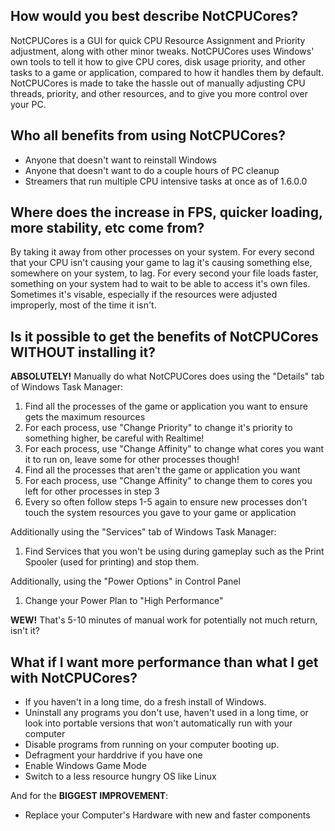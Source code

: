 ## How would you best describe NotCPUCores?

NotCPUCores is a GUI for quick CPU Resource Assignment and Priority adjustment, along with other minor tweaks. NotCPUCores uses Windows' own tools to tell it how to give CPU cores, disk usage priority, and other tasks to a game or application, compared to how it handles them by default. NotCPUCores is made to take the hassle out of manually adjusting CPU threads, priority, and other resources, and to give you more control over your PC.

## Who all benefits from using NotCPUCores?

* Anyone that doesn't want to reinstall Windows
* Anyone that doesn't want to do a couple hours of PC cleanup
* Streamers that run multiple CPU intensive tasks at once as of 1.6.0.0

## Where does the increase in FPS, quicker loading, more stability, etc come from?

By taking it away from other processes on your system. For every second that your CPU isn't causing your game to lag it's causing something else, somewhere on your system, to lag. For every second your file loads faster, something on your system had to wait to be able to access it's own files. Sometimes it's visable, especially if the resources were adjusted improperly, most of the time it isn't.

## Is it possible to get the benefits of NotCPUCores WITHOUT installing it?

**ABSOLUTELY!** Manually do what NotCPUCores does using the "Details" tab of Windows Task Manager:

1. Find all the processes of the game or application you want to ensure gets the maximum resources
2. For each process, use "Change Priority" to change it's priority to something higher, be careful with Realtime!
3. For each process, use "Change Affinity" to change what cores you want it to run on, leave some for other processes though!
4. Find all the processes that aren't the game or application you want
5. For each process, use "Change Affinity" to change them to cores you left for other processes in step 3
6. Every so often follow steps 1-5 again to ensure new processes don't touch the system resources you gave to your game or application

Additionally using the "Services" tab of Windows Task Manager:

1. Find Services that you won't be using during gameplay such as the Print Spooler (used for printing) and stop them.

Additionally, using the "Power Options" in Control Panel 

1. Change your Power Plan to "High Performance"

**WEW!** That's 5-10 minutes of manual work for potentially not much return, isn't it?

## What if I want more performance than what I get with NotCPUCores?

* If you haven't in a long time, do a fresh install of Windows. 
* Uninstall any programs you don't use, haven't used in a long time, or look into portable versions that won't automatically run with your computer
* Disable programs from running on your computer booting up.
* Defragment your harddrive if you have one
* Enable Windows Game Mode
* Switch to a less resource hungry OS like Linux

And for the **BIGGEST IMPROVEMENT**:

* Replace your Computer's Hardware with new and faster components
